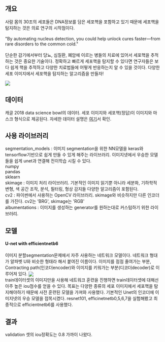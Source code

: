 ## 개요
사람 몸의 30조의 세포들은 DNA정보를 담은 세포핵을 포함하고 있기 때문에 세포핵을 탐지하는 것은 의료 연구의 시작점이다. <br><br>"By automating nucleus detection, you could help unlock cures faster—from rare disorders to the common cold."<br><br>단순한 감기에서부터 당뇨, 심질환, 폐암에 이르는 병들의 치료에 있어서 세포핵을 추적하는 것은 중요한 기술이다. 정확하고 빠르게 세포핵을 탐지할 수 있다면 연구자들은 보다 쉽게 핵을 추적하고 다양한 치료법들에 어떻게 반응하는지 알 수 있을 것이다. 다양한 세포 이미지에서 세포핵을 탐지하는 알고리즘을 만들자!<br>

<img src ="https://storage.googleapis.com/kaggle-media/competitions/dsb-2018/dsb.jpg" align="center">

## 데이터
캐글 2018 data science bowl의 데이터. 세포 이미지와 세포핵(정답)이 이미지와 마스크 형식으로 제공된다.
자세한 데이터 설명은 <a href = "kaggle.com/c/data-science-bowl-2018/data">여기</a>서 확인.<br>
## 사용 라이브러리
segmentation_models : 이미지 segmentation을 위한 NN모델을 keras와 tensorflow기반으로 쉽게 만들 수 있게 해주는 라이브러리. 이미지넷에서 우승한 모델들을 쉽게 unet과 연결해 전이학습 시킬 수 있다.<br>
numpy <br>
pandas <br>
sklearn<br>
skimage : 이미지 처리 라이브러리. 기본적인 이미지 읽기뿐 아니라 세분화, 기하학적 변형, 색 공간 조작, 분석, 필터링, 형상 감지들 다양한 알고리즘이 포함된다. <br>
cv2 : 파이썬에서 사용하는 OpenCV 라이브러리. skimage와 비슷하지만 다른 인코더를 가진다. cv2는 'BRG', skimage는 'RGB'<br>
albumentations : 이미지를 생성하는 generator를 원하는대로 커스텀하기 위한 라이브러리.<br>

## 모델
#### U-net with efficientnetb6
이미지 분할segmentation문제에서 자주 사용하는 네트워크 모델이다. 네트워크 형대가 알파벳 U와 비슷한 형태라 해서 붙여진 이름이다. 이미지를 점점 줄여가는 부분, Contracting path(인코더encoder)와 이미지를 키워가는 부분(디코더decoder)로 이루어져 있다. 
<img src="https://mblogthumb-phinf.pstatic.net/MjAxODA4MDZfOSAg/MDAxNTMzNTUyMzUxMjI0.BGLNzpU6JtmP8Jy43qpgLaSzAUWTCdtOiBSkFERltxcg.JZPXg332u0zTZLCv_OM0WYtdrgJQ7QzAba-zcrN1K14g.PNG.worb1605/image.png?type=w800" align="center"><br>
train데이터셋의 이미지만을 사용해 네트워크 훈련을 진행하면 train데이터셋에 대해선 아주 높은 iou점수를 얻을 수 있다. 목표는 다양한 종류의 세포 이미지에서 세포핵을 탐지해야하기 때문에 사전 훈련된 모델을 가져와 사용했다. 기본적인 Unet의 인코더에 이미지넷의 우승 모델을 접목시켰다. resnet101, efficinetnetb0,5,6,7을 실험해봤고 최종적으로 efficientnetb6를 사용했다.


## 결과
validation 셋의 iou정확도는 0.8 가까이 나왔다.
